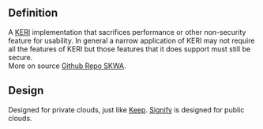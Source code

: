 ## Definition

A [KERI](keri.md) implementation that sacrifices performance or other non-security feature for usability. In general a narrow application of KERI may not require all the features of KERI but those features that it does support must still be secure.\
More on source [Github Repo SKWA](https://github.com/WebOfTrust/skwa).

## Design

Designed for private clouds, just like [Keep](Keep.md). [Signify](signify.md) is designed for public clouds.
